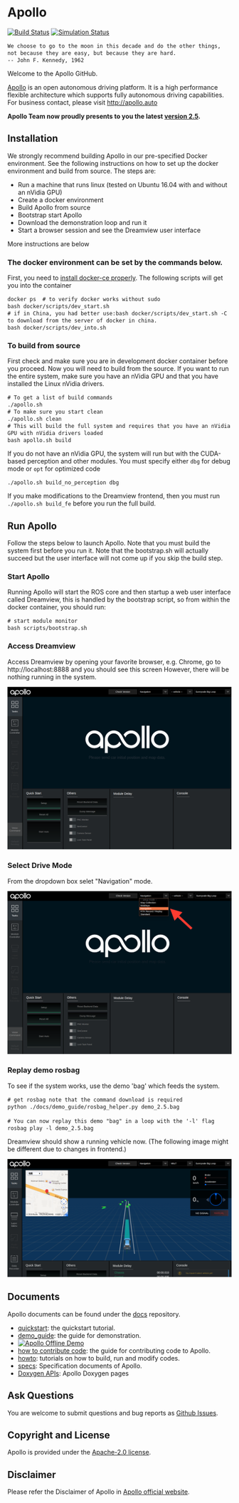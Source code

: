 # Apollo

[![Build Status](https://travis-ci.org/ApolloAuto/apollo.svg?branch=master)](https://travis-ci.org/ApolloAuto/apollo) [![Simulation Status](https://azure.apollo.auto/dailybuildstatus.svg)](https://azure.apollo.auto/dailybuild)

```
We choose to go to the moon in this decade and do the other things,
not because they are easy, but because they are hard.
-- John F. Kennedy, 1962
```

Welcome to the Apollo GitHub.

[Apollo](http://apollo.auto) is an open autonomous driving platform. It is a high performance flexible architecture which supports fully autonomous driving capabilities.
For business contact, please visit http://apollo.auto

**Apollo Team now proudly presents to you the latest [version 2.5](https://github.com/ApolloAuto/apollo/releases/tag/v2.5.0).**

## Installation

We strongly recommend building Apollo in our pre-specified Docker environment.
See the following instructions on how to set up the docker environment and build from source.
The steps are:
 - Run a machine that runs linux (tested on Ubuntu 16.04 with and without an nVidia GPU)
 - Create a docker environment
 - Build Apollo from source
 - Bootstrap start Apollo
 - Download the demonstration loop and run it
 - Start a browser session and see the Dreamview user interface

More instructions are below

### The docker environment can be set by the commands below.

First, you need to [install docker-ce properly](https://github.com/ApolloAuto/apollo/blob/master/docker/scripts/README.md#install-docker).
The following scripts will get you into the container

```
docker ps  # to verify docker works without sudo
bash docker/scripts/dev_start.sh
# if in China, you had better use:bash docker/scripts/dev_start.sh -C to download from the server of docker in china.
bash docker/scripts/dev_into.sh

```

### To build from source
First check and make sure you are in development docker container before you proceed. Now you will need to build from the source. If you want to run the entire system, make sure you have an
nVidia GPU and that you have installed the Linux nVidia drivers.

```
# To get a list of build commands
./apollo.sh
# To make sure you start clean
./apollo.sh clean
# This will build the full system and requires that you have an nVidia GPU with nVidia drivers loaded
bash apollo.sh build
```

If you do not have an nVidia GPU, the system will run but with the CUDA-based perception and other modules. You must
specify either `dbg` for debug mode or `opt` for optimized code

```
./apollo.sh build_no_perception dbg
```

If you make modifications to the Dreamview frontend, then you must run `./apollo.sh build_fe`  before you run the
full build.


## Run Apollo

Follow the steps below to launch Apollo. Note that you must build the system first before you run it. Note that the
bootstrap.sh will actually succeed but the user interface will not come up if you skip the build step.

### Start Apollo

Running Apollo will start the ROS core and then startup a web user interface called Dreamview, this is handled by
the bootstrap script, so from within the docker container, you should run:

```
# start module monitor
bash scripts/bootstrap.sh
```

### Access Dreamview
Access Dreamview by opening your favorite browser, e.g. Chrome, go to http://localhost:8888 and you should see this screen
However, there will be nothing running in the system.

![Access Dreamview](docs/demo_guide/images/apollo_bootstrap_screen.png)

### Select Drive Mode
From the dropdown box selet "Navigation" mode.

![Navigation Mode](docs/demo_guide/images/dreamview_2_5_setup_profile.png)


### Replay demo rosbag

To see if the system works, use the demo 'bag' which feeds the system.

```
# get rosbag note that the command download is required
python ./docs/demo_guide/rosbag_helper.py demo_2.5.bag

# You can now replay this demo "bag" in a loop with the '-l' flag
rosbag play -l demo_2.5.bag
```

Dreamview should show a running vehicle now. (The following image might be different due to changes in frontend.)

![Dreamview with Trajectory](docs/demo_guide/images/dv_trajectory_2.5.png)

## Documents

Apollo documents can be found under the [docs](https://github.com/ApolloAuto/apollo/blob/master/docs/) repository.
   * [quickstart](https://github.com/ApolloAuto/apollo/blob/master/docs/quickstart/): the quickstart tutorial.
   * [demo_guide](https://github.com/ApolloAuto/apollo/blob/master/docs/demo_guide/): the guide for demonstration.
   * [![Apollo Offline Demo](https://img.youtube.com/vi/Q4BawiLWl8c/0.jpg)](https://www.youtube.com/watch?v=Q4BawiLWl8c)
   * [how to contribute code](https://github.com/ApolloAuto/apollo/blob/master/CONTRIBUTING.md): the guide for contributing code to Apollo.
   * [howto](https://github.com/ApolloAuto/apollo/blob/master/docs/howto/): tutorials on how to build, run and modify codes.
   * [specs](https://github.com/ApolloAuto/apollo/blob/master/docs/specs/): Specification documents of Apollo.
   * [Doxygen APIs](https://apolloauto.github.io/doxygen/apollo/): Apollo Doxygen pages

## Ask Questions

You are welcome to submit questions and bug reports as [Github Issues](https://github.com/ApolloAuto/apollo/issues).

## Copyright and License

Apollo is provided under the [Apache-2.0 license](LICENSE).

## Disclaimer
Please refer the Disclaimer of Apollo in [Apollo official website](http://apollo.auto/docs/disclaimer.html).
